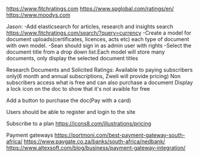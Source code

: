 https://www.fitchratings.com
https://www.spglobal.com/ratings/en/
https://www.moodys.com


Jason:
-Add elasticsearch for articles, research and insights search
https://www.fitchratings.com/search/?query=currency
-Create a model for document uploads(certificates, licences, acts etc)
each type of document with own model.
-Sean should sign in as admin user with rights
-Select the document title from a drop down list.Each model will store many documents, only display the selected document titles



Research Documents and Solicited Ratings:
Available to paying subscribers only(6 month and annual subscriptions, Zweli will provide pricing)
Non subscribers access what is free and can also purchase a document
Display a lock icon on the doc to show that it's not avaible for free

Add a button to purchase the doc(Pay with a card)

Users should be able to register and login to the site

Subscribe to a plan
https://icons8.com/illustrations/pricing

Payment gateways
https://portmoni.com/best-payment-gateway-south-africa/
https://www.paygate.co.za/banks/south-africa/nedbank/
https://www.altexsoft.com/blog/business/payment-gateway-integration/

